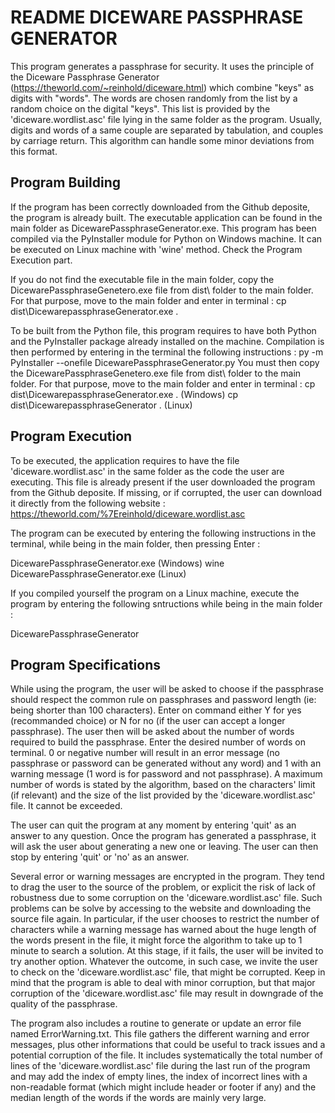 # README DICEWARE PASSPHRASE GENERATOR

This program generates a passphrase for security. It uses the principle of the Diceware Passphrase Generator (https://theworld.com/~reinhold/diceware.html) which combine "keys" as digits with "words". The words are chosen randomly from the list by a random choice on the digital "keys". This list is provided by the 'diceware.wordlist.asc' file lying in the same folder as the program. Usually, digits and words of a same couple are separated by tabulation, and couples by carriage return. This algorithm can handle some minor deviations from this format.

## Program Building

If the program has been correctly downloaded from the Github deposite, the program is already built. The executable application can be found in the main folder as DicewarePassphraseGenerator.exe. This program has been compiled via the PyInstaller module for Python on Windows machine. It can be executed on Linux machine with 'wine' method. Check the Program Execution part.

If you do not find the executable file in the main folder, copy the DicewarePassphraseGenetero.exe file from dist\ folder to the main folder. For that purpose, move to the main folder and enter in terminal :
cp dist\DicewarepassphraseGenerator.exe .

To be built from the Python file, this program requires to have both Python and the PyInstaller package already installed on the machine. Compilation is then performed by entering in the terminal the following instructions : py -m PyInstaller --onefile DicewarePassphraseGenerator.py
You must then copy the DicewarePassphraseGenetero.exe file from dist\ folder to the main folder. For that purpose, move to the main folder and enter in terminal :
cp dist\DicewarepassphraseGenerator.exe .     (Windows)
cp dist\DicewarepassphraseGenerator .         (Linux)


## Program Execution

To be executed, the application requires to have the file 'diceware.wordlist.asc' in the same folder as the code the user are executing. This file is already present if the user downloaded the program from the Github deposite. If missing, or if corrupted, the user can download it directly from the following website : https://theworld.com/%7Ereinhold/diceware.wordlist.asc

The program can be executed by entering the following instructions in the terminal, while being in the main folder, then pressing Enter :

DicewarePassphraseGenerator.exe          (Windows)
wine DicewarePassphraseGenerator.exe     (Linux)

If you compiled yourself the program on a Linux machine, execute the program by entering the following sntructions while being in the main folder :

DicewarePassphraseGenerator

## Program Specifications

While using the program, the user will be asked to choose if the passphrase should respect the common rule on passphrases and password length (ie: being shorter than 100 characters). Enter on command either Y for yes (recommanded choice) or N for no (if the user can accept a longer passphrase). The user then will be asked about the number of words required to build the passphrase. Enter the desired number of words on terminal. 0 or negative number will result in an error message (no passphrase or password can be generated without any word) and 1 with an warning message (1 word is for password and not passphrase). A maximum number of words is stated by the algorithm, based on the characters' limit (if relevant) and the size of the list provided by the 'diceware.wordlist.asc' file. It cannot be exceeded.

The user can quit the program at any moment by entering 'quit' as an answer to any question. Once the program has generated a passphrase, it will ask the user about generating a new one or leaving. The user can then stop by entering 'quit' or 'no' as an answer.

Several error or warning messages are encrypted in the program. They tend to drag the user to the source of the problem, or explicit the risk of lack of robustness due to some corruption on the 'diceware.wordlist.asc' file. Such problems can be solve by accessing to the website and downloading the source file again. In particular, if the user chooses to restrict the number of characters while a warning message has warned about the huge length of the words present in the file, it might force the algorithm to take up to 1 minute to search a solution. At this stage, if it fails, the user will be invited to try another option. Whatever the outcome, in such case, we invite the user to check on the 'diceware.wordlist.asc' file, that might be corrupted. Keep in mind that the program is able to deal with minor corruption, but that major corruption of the 'diceware.wordlist.asc' file may result in downgrade of the quality of the passphrase.

The program also includes a routine to generate or update an error file named ErrorWarning.txt. This file gathers the different warning and error messages, plus other informations that could be useful to track issues and a potential corruption of the file. It includes systematically the total number of lines of the 'diceware.wordlist.asc' file during the last run of the program and may add the index of empty lines, the index of incorrect lines with a non-readable format (which might include header or footer if any) and the median length of the words if the words are mainly very large.